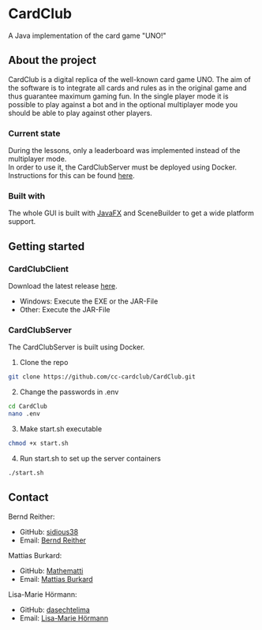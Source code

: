 # CardClub

A Java implementation of the card game "UNO!"



## About the project

CardClub is a digital replica of the well-known card game UNO. 
The aim of the software is to integrate all cards and rules as in the original game and thus guarantee maximum gaming fun.
In the single player mode it is possible to play against a bot and in the optional multiplayer mode you should be able to play against other players.

### Current state
During the lessons, only a leaderboard was implemented instead of the multiplayer mode.<br>
In order to use it, the CardClubServer must be deployed using Docker. 
Instructions for this can be found [here](https://github.com/cc-cardclub/CardClub#cardclubserver).


### Built with

The whole GUI is built with [JavaFX](https://openjfx.io/) and SceneBuilder to get a wide platform support.


## Getting started
### CardClubClient
Download the latest release [here](https://github.com/cc-cardclub/CardClub/releases).
 * Windows: Execute the EXE or the JAR-File
 * Other: Execute the JAR-File
### CardClubServer
The CardClubServer is built using Docker.
1. Clone the repo 
```sh
git clone https://github.com/cc-cardclub/CardClub.git
```
2. Change the passwords in .env
```sh
cd CardClub
nano .env
```
3. Make start.sh executable
```sh
chmod +x start.sh
```
4. Run start.sh to set up the server containers
```sh
./start.sh
```

## Contact

Bernd Reither:

- GitHub: [sidious38](https://github.com/sidious38)
- Email: [Bernd Reither](mailto:bernd.reither@htl.rennweg.at)



Mattias Burkard:

- GitHub: [Mathematti](https://github.com/Mathematti)
- Email: [Mattias Burkard](mailto:mattias.burkard@htl.rennweg.at)



Lisa-Marie Hörmann:

- GitHub: [dasechtelima](https://github.com/dasechtelima)
- Email: [Lisa-Marie Hörmann](mailto:lisa-marie.hoermann@htl.rennweg.at)